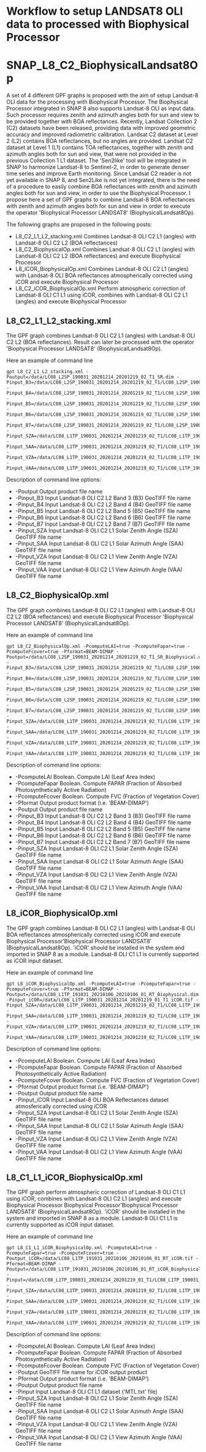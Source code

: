 # Workflow to setup LANDSAT8 OLI data to processed with Biophysical Processor
# SNAP_L8_C2_BiophysicalLandsat8Op

A set of 4 different GPF graphs is proposed with the aim of setup Landsat-8 OLI data for the processing with Biophysical Processor.
The Biophysical Processor integrated in SNAP 8 also supports Landsat-8 OLI as input data. Such processor requires zenith and azimuth angles both for sun and view to be provided together with BOA reflectances. Recently, Landsat Collection 2 (C2) datasets have been released, providing data with improved geometric accuracy and improved radiometric calibration. Landsat C2 dataset at Level 2 (L2) contains BOA reflectances, but no angles are provided. Landsat C2 dataset at Level 1 (L1) contains TOA reflectances, together with zenith and azimuth angles both for sun and view, that were not provided in the previous Collection 1 L1 dataset.
The 'Sen2like' tool will be integrated in SNAP to harmonize Landsat-8 to Sentinel-2, in order to generate denser time series and improve Earth monitoring. Since Landsat C2 reader is not yet available in SNAP 8, and Sen2Like is not yet integrated, there is the need of a procedure to easily combine BOA reflectances with zenith and azimuth angles both for sun and view, in order to use the Biophysical Processor.
I propose here a set of GPF graphs to combine Landsat-8 BOA reflectances with zenith and azimuth angles both for sun and view in order to execute the operator 'Biophysical Processor LANDSAT8' (BiophysicalLandsat8Op).

The following graphs are proposed in the following posts:

* L8_C2_L1_L2_stacking.xml      Combines Landsat-8 OLI C2 L1 (angles) with Landsat-8 OLI C2 L2 (BOA reflectances)
* L8_C2_BiophysicalOp.xml       Combines Landsat-8 OLI C2 L1 (angles) with Landsat-8 OLI C2 L2 (BOA reflectances) and execute Biophysical Processor
* L8_iCOR_BiophysicalOp.xml     Combines Landsat-8 OLI C2 L1 (angles) with Landsat-8 OLI BOA reflectances atmospherically corrected using iCOR and execute Biophysical Processor
* L8_C2_iCOR_BiophysicalOp.xml  Perform atmospheric correction of Landsat-8 OLI C1 L1 using iCOR, combines with Landsat-8 OLI C2 L1 (angles) and execute Biophysical Processor

## L8_C2_L1_L2_stacking.xml
The GPF graph combines Landsat-8 OLI C2 L1 (angles) with Landsat-8 OLI C2 L2 (BOA reflectances). Result can later be processed with the operator 'Biophysical Processor LANDSAT8' (BiophysicalLandsat8Op).

Here an example of command line

```
gpt L8_C2_L1_L2_stacking.xml -Poutput=/data/LC08_L2SP_190031_20201214_20201219_02_T1_SR.dim -Pinput_B3=/data/LC08_L2SP_190031_20201214_20201219_02_T1/LC08_L2SP_190031_20201214_20201219_02_T1_SR_B3.TIF -Pinput_B4=/data/LC08_L2SP_190031_20201214_20201219_02_T1/LC08_L2SP_190031_20201214_20201219_02_T1_SR_B4.TIF -Pinput_B5=/data/LC08_L2SP_190031_20201214_20201219_02_T1/LC08_L2SP_190031_20201214_20201219_02_T1_SR_B5.TIF -Pinput_B6=/data/LC08_L2SP_190031_20201214_20201219_02_T1/LC08_L2SP_190031_20201214_20201219_02_T1_SR_B6.TIF -Pinput_B7=/data/LC08_L2SP_190031_20201214_20201219_02_T1/LC08_L2SP_190031_20201214_20201219_02_T1_SR_B7.TIF -Pinput_SZA=/data/LC08_L1TP_190031_20201214_20201219_02_T1/LC08_L1TP_190031_20201214_20201219_02_T1_SZA.TIF -Pinput_SAA=/data/LC08_L1TP_190031_20201214_20201219_02_T1/LC08_L1TP_190031_20201214_20201219_02_T1_SAA.TIF -Pinput_VZA=/data/LC08_L1TP_190031_20201214_20201219_02_T1/LC08_L1TP_190031_20201214_20201219_02_T1_VZA.TIF -Pinput_VAA=/data/LC08_L1TP_190031_20201214_20201219_02_T1/LC08_L1TP_190031_20201214_20201219_02_T1_VAA.TIF
```

Description of command line options:

* -Poutput Output product file name
* -Pinput_B3 Input Landsat-8 OLI C2 L2 Band 3 (B3) GeoTIFF file name
* -Pinput_B4 Input Landsat-8 OLI C2 L2 Band 4 (B4) GeoTIFF file name
* -Pinput_B5 Input Landsat-8 OLI C2 L2 Band 5 (B5) GeoTIFF file name
* -Pinput_B6 Input Landsat-8 OLI C2 L2 Band 6 (B6) GeoTIFF file name
* -Pinput_B7 Input Landsat-8 OLI C2 L2 Band 7 (B7) GeoTIFF file name
* -Pinput_SZA Input Landsat-8 OLI C2 L1 Solar Zenith Angle (SZA) GeoTIFF file name
* -Pinput_SAA Input Landsat-8 OLI C2 L1 Solar Azimuth Angle (SAA) GeoTIFF file name
* -Pinput_VZA Input Landsat-8 OLI C2 L1 View Zenith Angle (VZA) GeoTIFF file name
* -Pinput_VAA Input Landsat-8 OLI C2 L1 View Azimuth Angle (VAA) GeoTIFF file name

## L8_C2_BiophysicalOp.xml
The GPF graph combines Landsat-8 OLI C2 L1 (angles) with Landsat-8 OLI C2 L2 (BOA reflectances) and execute Biophysical Processor 'Biophysical Processor LANDSAT8' (BiophysicalLandsat8Op).

Here an example of command line

```
gpt L8_C2_BiophysicalOp.xml -PcomputeLAI=true -PcomputeFapar=true -PcomputeFcover=true -Pformat=BEAM-DIMAP -Poutput=/data/LC08_L2SP_190031_20201214_20201219_02_T1_SR_Biophysical.dim -Pinput_B3=/data/LC08_L2SP_190031_20201214_20201219_02_T1/LC08_L2SP_190031_20201214_20201219_02_T1_SR_B3.TIF -Pinput_B4=/data/LC08_L2SP_190031_20201214_20201219_02_T1/LC08_L2SP_190031_20201214_20201219_02_T1_SR_B4.TIF -Pinput_B5=/data/LC08_L2SP_190031_20201214_20201219_02_T1/LC08_L2SP_190031_20201214_20201219_02_T1_SR_B5.TIF -Pinput_B6=/data/LC08_L2SP_190031_20201214_20201219_02_T1/LC08_L2SP_190031_20201214_20201219_02_T1_SR_B6.TIF -Pinput_B7=/data/LC08_L2SP_190031_20201214_20201219_02_T1/LC08_L2SP_190031_20201214_20201219_02_T1_SR_B7.TIF -Pinput_SZA=/data/LC08_L1TP_190031_20201214_20201219_02_T1/LC08_L1TP_190031_20201214_20201219_02_T1_SZA.TIF -Pinput_SAA=/data/LC08_L1TP_190031_20201214_20201219_02_T1/LC08_L1TP_190031_20201214_20201219_02_T1_SAA.TIF -Pinput_VZA=/data/LC08_L1TP_190031_20201214_20201219_02_T1/LC08_L1TP_190031_20201214_20201219_02_T1_VZA.TIF -Pinput_VAA=/data/LC08_L1TP_190031_20201214_20201219_02_T1/LC08_L1TP_190031_20201214_20201219_02_T1_VAA.TIF
```

Description of command line options:

* -PcomputeLAI Boolean. Compute LAI (Leaf Area Index)
* -PcomputeFapar Boolean. Compute FAPAR (Fraction of Absorbed Photosynthetically Active Radiation)
* -PcomputeFcover Boolean. Compute FVC (Fraction of Vegetation Cover)
* -Pformat Output product format (i.e. 'BEAM-DIMAP')
* -Poutput Output product file name
* -Pinput_B3 Input Landsat-8 OLI C2 L2 Band 3 (B3) GeoTIFF file name
* -Pinput_B4 Input Landsat-8 OLI C2 L2 Band 4 (B4) GeoTIFF file name
* -Pinput_B5 Input Landsat-8 OLI C2 L2 Band 5 (B5) GeoTIFF file name
* -Pinput_B6 Input Landsat-8 OLI C2 L2 Band 6 (B6) GeoTIFF file name
* -Pinput_B7 Input Landsat-8 OLI C2 L2 Band 7 (B7) GeoTIFF file name
* -Pinput_SZA Input Landsat-8 OLI C2 L1 Solar Zenith Angle (SZA) GeoTIFF file name
* -Pinput_SAA Input Landsat-8 OLI C2 L1 Solar Azimuth Angle (SAA) GeoTIFF file name
* -Pinput_VZA Input Landsat-8 OLI C2 L1 View Zenith Angle (VZA) GeoTIFF file name
* -Pinput_VAA Input Landsat-8 OLI C2 L1 View Azimuth Angle (VAA) GeoTIFF file name

## L8_iCOR_BiophysicalOp.xml
The GPF graph combines Landsat-8 OLI C2 L1 (angles) with Landsat-8 OLI BOA reflectances atmospherically corrected using iCOR and execute Biophysical Processor'Biophysical Processor LANDSAT8' (BiophysicalLandsat8Op).
'iCOR' should be installed in the system and imported in SNAP 8 as a module. Landsat-8 OLI C1 L1 is currently supported as iCOR input dataset.

Here an example of command line

```
gpt L8_iCOR_BiophysicalOp.xml -PcomputeLAI=true -PcomputeFapar=true -PcomputeFcover=true -Pformat=BEAM-DIMAP -Poutput=/data/LC08_L1TP_191031_20210106_20210106_01_RT_Biophysical.dim -Pinput_iCOR=/data/LC08_L1TP_190031_20201214_20201219_01_T1_iCOR.tif -Pinput_SZA=/data/LC08_L1TP_190031_20201214_20201219_02_T1/LC08_L1TP_190031_20201214_20201219_02_T1_SZA.TIF -Pinput_SAA=/data/LC08_L1TP_190031_20201214_20201219_02_T1/LC08_L1TP_190031_20201214_20201219_02_T1_SAA.TIF -Pinput_VZA=/data/LC08_L1TP_190031_20201214_20201219_02_T1/LC08_L1TP_190031_20201214_20201219_02_T1_VZA.TIF -Pinput_VAA=/data/LC08_L1TP_190031_20201214_20201219_02_T1/LC08_L1TP_190031_20201214_20201219_02_T1_VAA.TIF
```

Description of command line options:

* -PcomputeLAI Boolean. Compute LAI (Leaf Area Index)
* -PcomputeFapar Boolean. Compute FAPAR (Fraction of Absorbed Photosynthetically Active Radiation)
* -PcomputeFcover Boolean. Compute FVC (Fraction of Vegetation Cover)
* -Pformat Output product format (i.e. 'BEAM-DIMAP')
* -Poutput Output product file name
* -Pinput_iCOR Input Landsat-8 OLI BOA Reflectances dataset atmosferically corrected using iCOR
* -Pinput_SZA Input Landsat-8 OLI C2 L1 Solar Zenith Angle (SZA) GeoTIFF file name
* -Pinput_SAA Input Landsat-8 OLI C2 L1 Solar Azimuth Angle (SAA) GeoTIFF file name
* -Pinput_VZA Input Landsat-8 OLI C2 L1 View Zenith Angle (VZA) GeoTIFF file name
* -Pinput_VAA Input Landsat-8 OLI C2 L1 View Azimuth Angle (VAA) GeoTIFF file name

## L8_C1_L1_iCOR_BiophysicalOp.xml
The GPF graph perform atmospheric correction of Landsat-8 OLI C1 L1 using iCOR, combines with Landsat-8 OLI C2 L1 (angles) and execute Biophysical Processor Biophysical Processor'Biophysical Processor LANDSAT8' (BiophysicalLandsat8Op).
'iCOR' should be installed in the system and imported in SNAP 8 as a module. Landsat-8 OLI C1 L1 is currently supported as iCOR input dataset.

Here an example of command line

```
gpt L8_C1_L1_iCOR_BiophysicalOp.xml -PcomputeLAI=true -PcomputeFapar=true -PcomputeFcover=true -Poutput_iCOR=/data/LC08_L1TP_191031_20210106_20210106_01_RT_iCOR.tif -Pformat=BEAM-DIMAP -Poutput=/data/LC08_L1TP_191031_20210106_20210106_01_RT_iCOR_Biophysical.dim -Pinput=/data/LC08_L1TP_190031_20201214_20201219_01_T1/LC08_L1TP_190031_20201214_20201219_01_T1_MTL.txt -Pinput_SZA=/data/LC08_L1TP_190031_20201214_20201219_02_T1/LC08_L1TP_190031_20201214_20201219_02_T1_SZA.TIF -Pinput_SAA=/data/LC08_L1TP_190031_20201214_20201219_02_T1/LC08_L1TP_190031_20201214_20201219_02_T1_SAA.TIF -Pinput_VZA=/data/LC08_L1TP_190031_20201214_20201219_02_T1/LC08_L1TP_190031_20201214_20201219_02_T1_VZA.TIF -Pinput_VAA=/data/LC08_L1TP_190031_20201214_20201219_02_T1/LC08_L1TP_190031_20201214_20201219_02_T1_VAA.TIF
```

Description of command line options:

* -PcomputeLAI Boolean. Compute LAI (Leaf Area Index)
* -PcomputeFapar Boolean. Compute FAPAR (Fraction of Absorbed Photosynthetically Active Radiation)
* -PcomputeFcover Boolean. Compute FVC (Fraction of Vegetation Cover)
* -Poutput GeoTIFF file name for iCOR output product
* -Pformat Output product format (i.e. 'BEAM-DIMAP')
* -Poutput Output product file name
* -Pinput Input Landsat-8 OLI C1 L1 dataset ('MTL.txt' file)
* -Pinput_SZA Input Landsat-8 OLI C2 L1 Solar Zenith Angle (SZA) GeoTIFF file name
* -Pinput_SAA Input Landsat-8 OLI C2 L1 Solar Azimuth Angle (SAA) GeoTIFF file name
* -Pinput_VZA Input Landsat-8 OLI C2 L1 View Zenith Angle (VZA) GeoTIFF file name
* -Pinput_VAA Input Landsat-8 OLI C2 L1 View Azimuth Angle (VAA) GeoTIFF file name
